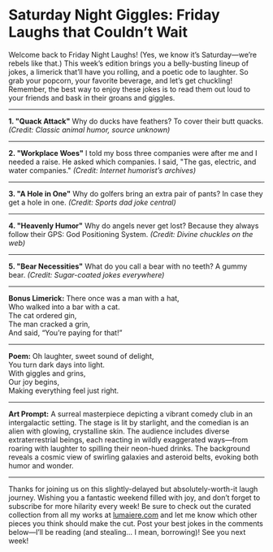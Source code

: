 # Saturday Night Giggles: Friday Laughs that Couldn’t Wait

Welcome back to Friday Night Laughs! (Yes, we know it’s Saturday—we’re rebels like that.) This week’s edition brings you a belly-busting lineup of jokes, a limerick that’ll have you rolling, and a poetic ode to laughter. So grab your popcorn, your favorite beverage, and let’s get chuckling! Remember, the best way to enjoy these jokes is to read them out loud to your friends and bask in their groans and giggles.

---

**1. "Quack Attack"**
Why do ducks have feathers? 
To cover their butt quacks. 
*(Credit: Classic animal humor, source unknown)*

---

**2. "Workplace Woes"**
I told my boss three companies were after me and I needed a raise. 
He asked which companies. 
I said, "The gas, electric, and water companies."
*(Credit: Internet humorist’s archives)*

---

**3. "A Hole in One"**
Why do golfers bring an extra pair of pants? 
In case they get a hole in one. 
*(Credit: Sports dad joke central)*

---

**4. "Heavenly Humor"**
Why do angels never get lost? 
Because they always follow their GPS: God Positioning System. 
*(Credit: Divine chuckles on the web)*

---

**5. "Bear Necessities"**
What do you call a bear with no teeth? 
A gummy bear. 
*(Credit: Sugar-coated jokes everywhere)*

---

**Bonus Limerick:**
There once was a man with a hat,  
Who walked into a bar with a cat.  
The cat ordered gin,  
The man cracked a grin,  
And said, “You’re paying for that!”

---

**Poem:**
Oh laughter, sweet sound of delight,  
You turn dark days into light.  
With giggles and grins,  
Our joy begins,  
Making everything feel just right.  

---

**Art Prompt:**
A surreal masterpiece depicting a vibrant comedy club in an intergalactic setting. The stage is lit by starlight, and the comedian is an alien with glowing, crystalline skin. The audience includes diverse extraterrestrial beings, each reacting in wildly exaggerated ways—from roaring with laughter to spilling their neon-hued drinks. The background reveals a cosmic view of swirling galaxies and asteroid belts, evoking both humor and wonder.

---

Thanks for joining us on this slightly-delayed but absolutely-worth-it laugh journey. Wishing you a fantastic weekend filled with joy, and don’t forget to subscribe for more hilarity every week! Be sure to check out the curated collection from all my works at [lumaiere.com](https://lumaiere.com/?gallery=curated) and let me know which other pieces you think should make the cut. Post your best jokes in the comments below—I’ll be reading (and stealing… I mean, borrowing)! See you next week!

